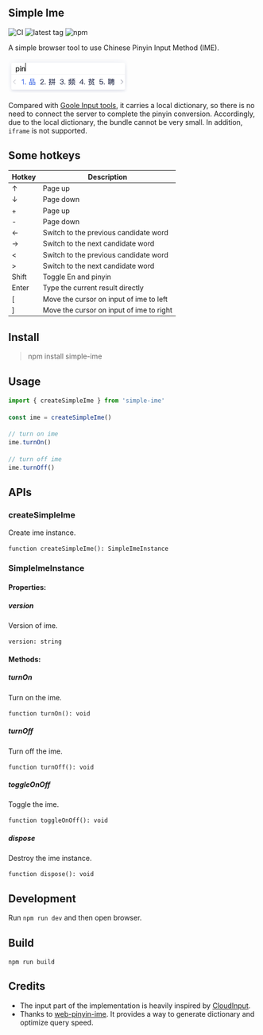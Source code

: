 ## Simple Ime

![CI](https://github.com/nieyuyao/simple-ime/workflows/CI/badge.svg)
![latest tag](https://badgen.net/github/release/nieyuyao/simple-ime)
![npm](https://img.shields.io/npm/v/simple-ime.svg)

A simple browser tool to use Chinese Pinyin Input Method (IME).

<img src="./public/demo.png" width="240" />

Compared with [Goole Input tools](https://www.google.com/inputtools/try/), it carries a local dictionary, so there is no need to connect the server to complete the pinyin conversion.
Accordingly, due to the local dictionary, the bundle cannot be very small. In addition, `iframe` is not supported.

## Some hotkeys

| Hotkey | Description |
| --- | --- |
| ↑ | Page up |
| ↓ | Page down |
| + | Page up |
| - | Page down |
| ← | Switch to the previous candidate word |
| → | Switch to the next candidate word  |
| < | Switch to the previous candidate word  |
| > | Switch to the next candidate word  |
| Shift | Toggle En and pinyin |
| Enter | Type the current result directly |
| [ | Move the cursor on input of ime to left |
| ] |  Move the cursor on input of ime to right |

## Install

> npm install simple-ime

## Usage

```js
import { createSimpleIme } from 'simple-ime'

const ime = createSimpleIme()

// turn on ime
ime.turnOn()

// turn off ime
ime.turnOff()
```

## APIs

### createSimpleIme

Create ime instance.

`function createSimpleIme(): SimpleImeInstance`

### SimpleImeInstance

#### Properties:

##### version

Version of ime.

`version: string`

#### Methods:

##### turnOn

Turn on the ime.

`function turnOn(): void`

##### turnOff

Turn off the ime.

`function turnOff(): void`

##### toggleOnOff

Toggle the ime.

`function toggleOnOff(): void`

##### dispose

Destroy the ime instance.

`function dispose(): void`

## Development

Run `npm run dev` and then open browser.

## Build

```shell
npm run build
```

## Credits

- The input part of the implementation is heavily inspired by [CloudInput](https://github.com/mzhangdev/CloudInput).
- Thanks to [web-pinyin-ime](https://github.com/dongyuwei/web-pinyin-ime). It provides a way to generate dictionary and optimize query speed.
